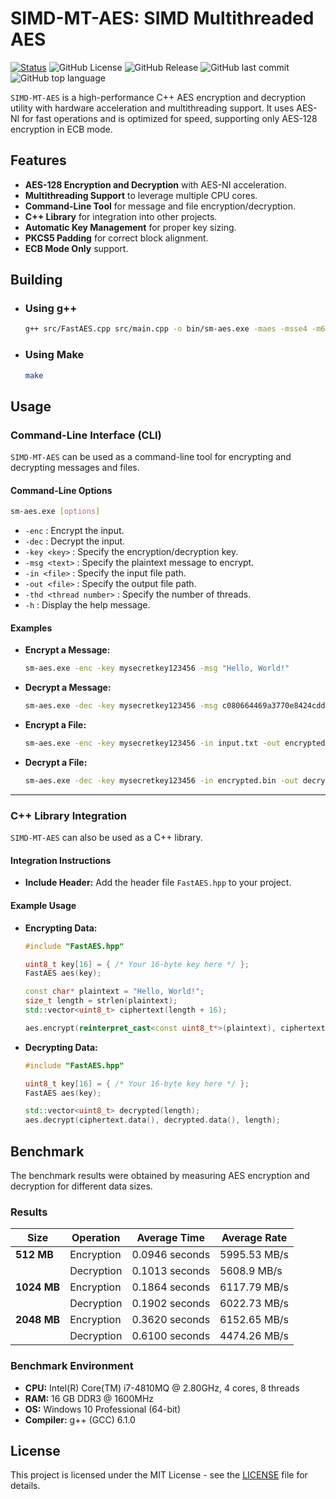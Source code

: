 # SIMD-MT-AES: SIMD Multithreaded AES

[![Status](https://img.shields.io/badge/status-active-success.svg)]()
![GitHub License](https://img.shields.io/badge/license-MIT-1006.svg)
![GitHub Release](https://img.shields.io/github/v/release/IgorGreenIGM/SM-AES)
![GitHub last commit](https://img.shields.io/github/last-commit/IgorGreenIGM/SM-AES)
![GitHub top language](https://img.shields.io/github/languages/top/IgorGreenIGM/SM-AES)

`SIMD-MT-AES` is a high-performance C++ AES encryption and decryption utility with hardware acceleration and multithreading support. It uses AES-NI for fast operations and is optimized for speed, supporting only AES-128 encryption in ECB mode.

## Features

- **AES-128 Encryption and Decryption** with AES-NI acceleration.
- **Multithreading Support** to leverage multiple CPU cores.
- **Command-Line Tool** for message and file encryption/decryption.
- **C++ Library** for integration into other projects.
- **Automatic Key Management** for proper key sizing.
- **PKCS5 Padding** for correct block alignment.
- **ECB Mode Only** support.

## Building

- ### Using g++

  ```bash
  g++ src/FastAES.cpp src/main.cpp -o bin/sm-aes.exe -maes -msse4 -m64 -O3 -std=c++11
  ```

- ### Using Make

  ```bash
  make
  ```

## Usage

### Command-Line Interface (CLI)

`SIMD-MT-AES` can be used as a command-line tool for encrypting and decrypting messages and files.

#### Command-Line Options

```bash
sm-aes.exe [options]
```

- `-enc` : Encrypt the input.
- `-dec` : Decrypt the input.
- `-key <key>` : Specify the encryption/decryption key.
- `-msg <text>` : Specify the plaintext message to encrypt.
- `-in <file>` : Specify the input file path.
- `-out <file>` : Specify the output file path.
- `-thd <thread number>` : Specify the number of threads.
- `-h` : Display the help message.

#### Examples

- **Encrypt a Message:**

  ```sh
  sm-aes.exe -enc -key mysecretkey123456 -msg "Hello, World!"
  ```

- **Decrypt a Message:**

  ```sh
  sm-aes.exe -dec -key mysecretkey123456 -msg c080664469a3770e8424cdd0e6bb9e21
  ```

- **Encrypt a File:**

  ```sh
  sm-aes.exe -enc -key mysecretkey123456 -in input.txt -out encrypted.bin -thd 4
  ```

- **Decrypt a File:**

  ```sh
  sm-aes.exe -dec -key mysecretkey123456 -in encrypted.bin -out decrypted.txt
  ```

---

### C++ Library Integration

`SIMD-MT-AES` can also be used as a C++ library.

#### Integration Instructions

- **Include Header:** Add the header file `FastAES.hpp` to your project.

#### Example Usage

- **Encrypting Data:**

  ```cpp
  #include "FastAES.hpp"

  uint8_t key[16] = { /* Your 16-byte key here */ };
  FastAES aes(key);

  const char* plaintext = "Hello, World!";
  size_t length = strlen(plaintext);
  std::vector<uint8_t> ciphertext(length + 16); 

  aes.encrypt(reinterpret_cast<const uint8_t*>(plaintext), ciphertext.data(), length);
  ```

- **Decrypting Data:**

  ```cpp
  #include "FastAES.hpp"

  uint8_t key[16] = { /* Your 16-byte key here */ };
  FastAES aes(key);

  std::vector<uint8_t> decrypted(length);
  aes.decrypt(ciphertext.data(), decrypted.data(), length);
  ```

## Benchmark

The benchmark results were obtained by measuring AES encryption and decryption for different data sizes.

### Results

| Size    | Operation   | Average Time  | Average Rate |
|---------|-------------|---------------|--------------|
| **512 MB** | Encryption  | 0.0946 seconds | 5995.53 MB/s |
|         | Decryption  | 0.1013 seconds | 5608.9 MB/s  |
| **1024 MB** | Encryption  | 0.1864 seconds | 6117.79 MB/s |
|         | Decryption  | 0.1902 seconds | 6022.73 MB/s |
| **2048 MB** | Encryption  | 0.3620 seconds | 6152.65 MB/s |
|         | Decryption  | 0.6100 seconds | 4474.26 MB/s |

### Benchmark Environment

- **CPU:** Intel(R) Core(TM) i7-4810MQ @ 2.80GHz, 4 cores, 8 threads
- **RAM:** 16 GB DDR3 @ 1600MHz
- **OS:** Windows 10 Professional (64-bit)
- **Compiler:** g++ (GCC) 6.1.0

## License

This project is licensed under the MIT License - see the [LICENSE](LICENSE.md) file for details.